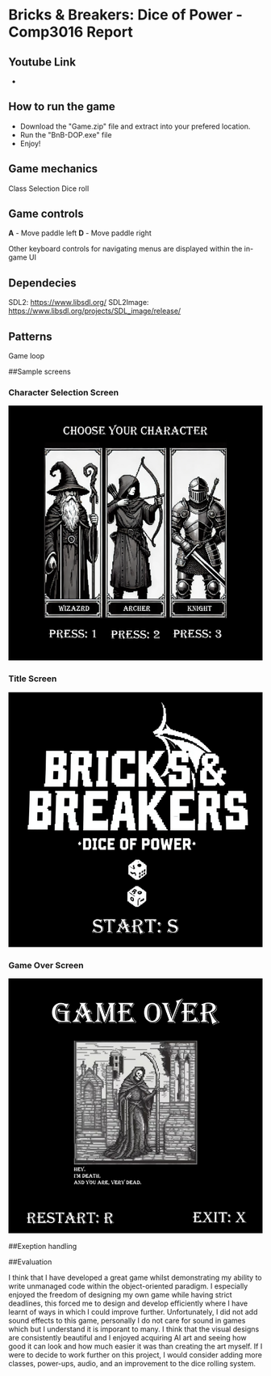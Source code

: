 # Bricks & Breakers: Dice of Power - Comp3016 Report

## Youtube Link
- 

## How to run the game
- Download the "Game.zip" file and extract into your prefered location.
- Run the "BnB-DOP.exe" file
- Enjoy!

## Game mechanics

Class Selection
Dice roll

## Game controls

__A__ - Move paddle left
__D__ - Move paddle right

Other keyboard controls for navigating menus are displayed within the in-game UI

## Dependecies

SDL2: https://www.libsdl.org/ 
SDL2Image: https://www.libsdl.org/projects/SDL_image/release/

## Patterns

Game loop

##Sample screens

### Character Selection Screen
![Character Select Screen](/BnB-DOP/Game/assets/ChooseCharacterScreen.png)

### Title Screen
![Title Screen](/BnB-DOP/Game/assets/StartScreen.png)

### Game Over Screen
![Game Over Screen](/BnB-DOP/Game/assets/GameOverScreen.png)

##Exeption handling

##Evaluation

I think that I have developed a great game whilst demonstrating my ability to write unmanaged code within the object-oriented paradigm.
I especially enjoyed the freedom of designing my own game while having strict deadlines, this forced me to design and develop efficiently where I have learnt of ways in which I could improve further.
Unfortunately, I did not add sound effects to this game, personally I do not care for sound in games which but I understand it is imporant to many.
I think that the visual designs are consistently beautiful and I enjoyed acquiring AI art and seeing how good it can look and how much easier it was than creating the art myself.
If I were to decide to work further on this project, I would consider adding more classes, power-ups, audio, and an improvement to the dice rolling system.